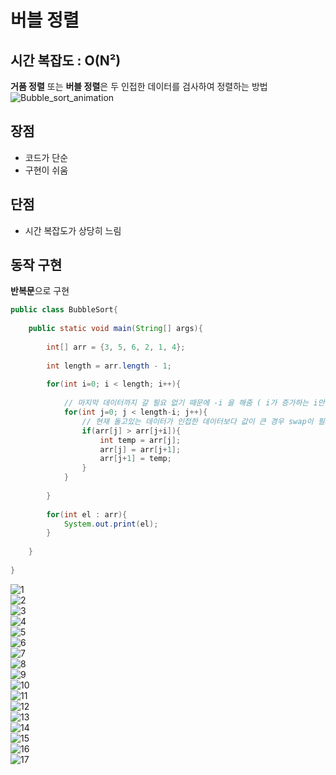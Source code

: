 # 버블 정렬
## 시간 복잡도 : O(N²)
**거품 정렬** 또는 **버블 정렬**은 두 인접한 데이터를 검사하여 정렬하는 방법   
![Bubble_sort_animation](https://user-images.githubusercontent.com/48544100/153213352-691d4ae1-ae0e-4bfd-8ee4-5c28e1bd93b9.gif)
   
## 장점
- 코드가 단순
- 구현이 쉬움   
   
## 단점
- 시간 복잡도가 상당히 느림   
   
## 동작 구현
**반복문**으로 구현   
```java
public class BubbleSort{
	
	public static void main(String[] args){
		
		int[] arr = {3, 5, 6, 2, 1, 4};
		
		int length = arr.length - 1;
		
		for(int i=0; i < length; i++){
			
			// 마지막 데이터까지 갈 필요 없기 때문에 -i 을 해줌 ( i가 증가하는 i만큼 덜 돌게됨 )
			for(int j=0; j < length-i; j++){
				// 현재 돌고있는 데이터가 인접한 데이터보다 값이 큰 경우 swap이 필요
				if(arr[j] > arr[j+i]){
					int temp = arr[j];
					arr[j] = arr[j+1];
					arr[j+1] = temp;
				}
			}
			
		}
		
		for(int el : arr){
			System.out.print(el);
		}
		
	}
	
}
```
![1](https://user-images.githubusercontent.com/48544100/153218182-f4623453-a2dd-4588-8e75-ffc7d2670f9c.JPG)   
![2](https://user-images.githubusercontent.com/48544100/153218188-7bb0394c-fc91-43d7-a805-8932a8ca36d4.JPG)   
![3](https://user-images.githubusercontent.com/48544100/153218189-ed55ae05-787e-4c4d-aa8a-8fe87830c2ea.JPG)   
![4](https://user-images.githubusercontent.com/48544100/153218191-1023f76c-a52e-4580-b054-c520835cc9f6.JPG)   
![5](https://user-images.githubusercontent.com/48544100/153218193-e88978d6-2ab0-4090-a26a-9d9b0f7d3e28.JPG)   
![6](https://user-images.githubusercontent.com/48544100/153218195-817f1131-a8d9-4918-b634-55c2eb996e41.JPG)   
![7](https://user-images.githubusercontent.com/48544100/153218197-6918bd8d-1f6c-4afc-b237-ef90475bb9f3.JPG)   
![8](https://user-images.githubusercontent.com/48544100/153218200-8699771d-3f64-47dd-9fee-080861f1ea3c.JPG)   
![9](https://user-images.githubusercontent.com/48544100/153218202-f89ac345-9128-41f7-ac68-a3eb437fe662.JPG)   
![10](https://user-images.githubusercontent.com/48544100/153218205-d011f848-8055-49ce-b386-121a3f8e3c3c.JPG)   
![11](https://user-images.githubusercontent.com/48544100/153218207-cec948d4-6cd1-4253-ba30-6c4676482d9f.JPG)   
![12](https://user-images.githubusercontent.com/48544100/153218211-d17efcee-02cc-408e-bd99-0681f8fda55c.JPG)   
![13](https://user-images.githubusercontent.com/48544100/153218214-f4d56947-9e21-4de0-9be9-56a4541a3cf4.JPG)   
![14](https://user-images.githubusercontent.com/48544100/153218219-9490c30a-fb89-4965-a409-4d183131e3c1.JPG)   
![15](https://user-images.githubusercontent.com/48544100/153218224-2946e5c0-668d-4be3-9f91-6371e47f4a72.JPG)   
![16](https://user-images.githubusercontent.com/48544100/153218225-9bbae762-727b-4fda-88c8-5e36270e28aa.JPG)   
![17](https://user-images.githubusercontent.com/48544100/153218229-9bf33d84-7308-492c-b86d-e68ed303636a.JPG)   
